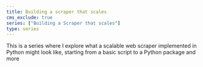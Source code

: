 ```yaml
---
title: Building a scraper that scales
cms_exclude: true
series: ["Building a Scraper that scales"]
type: series
---
```


This is a series where I explore what a scalable web scraper implemented in
Python might look like, starting from a basic script to a Python package and
more

<br>
